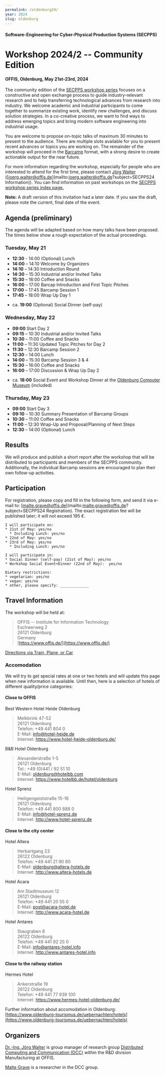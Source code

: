```yaml
---
permalink: /oldenburg24/
year: 2024
slug: oldenburg
---
```

#### Software-Engineering for Cyber-Physical Production Systems (SECPPS)
# Workshop 2024/2 -- Community Edition
#### OFFIS, Oldenburg, May 21st-23rd, 2024

The community edition of the [SECPPS workshop series](/secpps-ws/) focuses on a constructive and
open exchange process to guide industry-relevant research and to help
transferring technological advances from research into industry. We welcome
academic and industrial participants to come together to summarize existing
work, identify new challenges, and discuss solution strategies. In a
co-creative process, we want to find ways to address emerging topics and
bring modern software engineering into industrial usage.

You are welcome to propose on-topic talks of maximum 30 minutes to present to
the audience. There are multiple slots available for you to present recent
advances or topics you are working on. The remainder of the workshop will
proceed in the [Barcamp](https://de.wikipedia.org/wiki/Barcamp) format, with
a strong desire to create actionable output for the near future.

For more information regarding the workshop, especially for people who are
interested to attend for the first time, please contact [Jörg Walter](https://www.offis.de/en/offis/person/joerg-walter.html)
([joerg.walter@offis.de](mailto:joerg.walter@offis.de?subject=SECPPS24 Information)).
You can find information on past workshops on the [SECPPS workshop series index page.](/secpps-ws/) 

**Note:** A draft version of this invitation had a later date. If you saw
the draft, please note the current, final date of the event.

## Agenda (preliminary)

The agenda will be adapted based on how many talks have been proposed. The
times below show a rough expectation of the actual proceedings.

### Tuesday, May 21

- **12:30** - 14:00 (Optional) Lunch
- **14:00** – 14:10 Welcome by Organizers
- **14:10** – 14:30 Introduction Round
- **14:30** – 15:30 Industrial and/or Invited Talks
- **15:30** – 16:00 Coffee and Snacks
- **16:00** – 17:00 Barcap Introduction and First Topic Pitches
- **17:00** – 17:45 Barcamp Session 1
- **17:45** – 18:00 Wrap Up Day 1

* ca. **19:00**  (Optional) Social Dinner (self-pay)


### Wednesday, May 22

- **09:00** Start Day 2
- **09:15** – 10:30 Industrial and/or Invited Talks
- **10:30** – 11:00 Coffee and Snacks
- **11:00** – 11:30 Updated Topic Pitches for Day 2
- **11:30** – 12:30 Barcamp Session 2
- **12:30** – 14:00 Lunch
- **14:00** – 15:30 Barcamp Session 3 & 4
- **15:30** – 16:00 Coffee and Snacks
- **16:00** – 17:00 Discussion & Wrap Up Day 2

* ca. **18:00** Social Event and Workshop Dinner at the [Oldenburg Computer Museum](https://computermuseum-oldenburg.de/) (included)


### Thursday, May 23

- **09:00** Start Day 3
- **09:10** – 10:30 Summary Presentation of Barcamp Groups
- **10:30** – 11:00 Coffee and Snacks
- **11:00** – 12:30 Wrap-Up and Proposal/Planning of Next Steps
- **12:30** – 14:00 (Optional) Lunch


## Results

We will produce and publish a short report after the workshop that will be
distributed to participants and members of the SECPPS community.
Additionally, the individual Barcamp sessions are encouraged to plan their
own follow-up activities.


## Participation

For registration, please copy and fill in the following form, and send it via
e-mail to: [malte.grave@offis.de](mailto:malte.grave@offis.de?subject=SECPPS24 Registration). The exact
registration fee will be published later; it will not exceed 195 €.

    I will participate on: 
    * 21st of May: yes/no
      * Including Lunch: yes/no
    * 22nd of May: yes/no
    * 23rd of May: yes/no
      * Including Lunch: yes/no

    I will participate in:
    * Social Dinner (self-pay) (21st of May): yes/no
    * Workshop Social Event+Dinner (22nd of May):  yes/no

    Dietary restrictions:
    * vegetarian: yes/no
    * vegan: yes/no
    * other, please specify: _____________


## Travel Information

The workshop will be held at:

> OFFIS -- Institute for Information Technology\
> Eschwerweg 2\
> 26121 Oldenburg\
> Germany\
> [https://www.offis.de/](https://www.offis.de/)

[Directions via Train, Plane, or Car](https://www.offis.de/en/offis/contact/directions.html)


### Accomodation

We will try to get special rates at one or two hotels and will update this
page when new information is available. Until then, here is a selection of
hotels of different quality/price categories:


#### Close to OFFIS

Best Western Hotel Heide Oldenburg

> Melkbrink 47-52\
> 26121 Oldenburg\
> Telefon: +49 441 804 0\
> E-Mail: info@hotel-heide.de\
> Internet: https://www.hotel-heide-oldenburg.de/

B&B Hotel Oldenburg

> Alexanderstraße  1-5\
> 26121  Oldenburg\
> Tel.:  +49 (0)441 / 92 51 10\
> E-Mail:  oldenburg@hotelbb.com\
> Internet: https://www.hotelbb.de/hotel/oldenburg

Hotel Sprenz

> Heiligengeiststraße 15-16\
> 26121 Oldenburg\
> Telefon: +49 441 800 888 0\
> E-Mail: info@hotel-sprenz.de\
> Internet: http://www.hotel-sprenz.de


#### Close to the city center

Hotel Altera

> Herbartgang 23\
> 26122 Oldenburg\
> Telefon: +49 441 21 90 80\
> E-Mail: oldenburg@altera-hotels.de\
> Internet: http://www.altera-hotels.de

Hotel Acara

> Am Stadtmuseum 12\
> 26121 Oldenburg\
> Telefon: +49 441 20 55 0\
> E-Mail: post@acara-hotel.de\
> Internet: http://www.acara-hotel.de

Hotel Antares

> Staugraben 8\
> 26122 Oldenburg\
> Telefon: +49 441 92 25 0\
> E-Mail: info@antares-hotel.info\
> Internet: http://www.antares-hotel.info


#### Close to the railway station

Hermes Hotel

> Ankerstraße 19\
> 26122 Oldenburg\
> Telefon: +49 441 77 939 100\
> Internet: https://www.hermes-hotel-oldenburg.de/


Further information about accomodation in Oldenburg: [https://www.oldenburg-tourismus.de/uebernachten/hotels](https://www.oldenburg-tourismus.de/uebernachten/hotels)


## Organizers

[Dr.-Ing. Jörg Walter](https://www.offis.de/en/offis/person/joerg-walter.html) is group manager of
research group [Distributed Computing and Communication (DCC)](https://www.offis.de/en/applications/manufacturing/distributed-computing-and-communication.html)
within the R&D division Manufacturing at OFFIS.

[Malte Grave](https://www.offis.de/en/offis/person/malte-grave.html) is a researcher in the DCC group.


